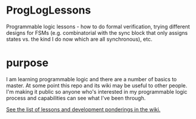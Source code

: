 # ProgLogLessons
Programmable logic lessons - how to do formal verification, trying different designs for FSMs (e.g. combinatorial with the sync block that only assigns states vs. the kind I do now which are all synchronous), etc.

# purpose
I am learning programmable logic and there are a number of basics to master. At some point this repo and its wiki may be useful to other people. I'm making it public so anyone who's interested in my programmable logic process and capabilities can see what I've been through.

[See the list of lessons and development ponderings in the wiki.](https://github.com/SamWibatt/ProgLogLessons/wiki)



